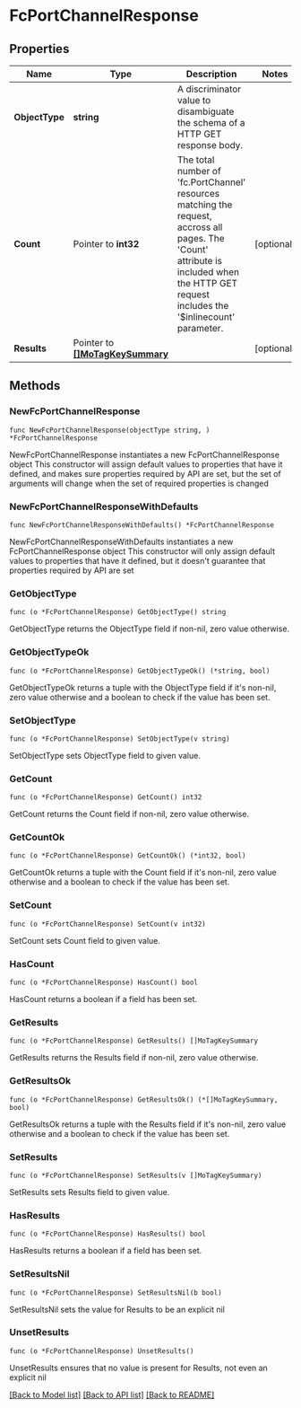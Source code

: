 # FcPortChannelResponse

## Properties

Name | Type | Description | Notes
------------ | ------------- | ------------- | -------------
**ObjectType** | **string** | A discriminator value to disambiguate the schema of a HTTP GET response body. | 
**Count** | Pointer to **int32** | The total number of &#39;fc.PortChannel&#39; resources matching the request, accross all pages. The &#39;Count&#39; attribute is included when the HTTP GET request includes the &#39;$inlinecount&#39; parameter. | [optional] 
**Results** | Pointer to [**[]MoTagKeySummary**](mo.TagKeySummary.md) |  | [optional] 

## Methods

### NewFcPortChannelResponse

`func NewFcPortChannelResponse(objectType string, ) *FcPortChannelResponse`

NewFcPortChannelResponse instantiates a new FcPortChannelResponse object
This constructor will assign default values to properties that have it defined,
and makes sure properties required by API are set, but the set of arguments
will change when the set of required properties is changed

### NewFcPortChannelResponseWithDefaults

`func NewFcPortChannelResponseWithDefaults() *FcPortChannelResponse`

NewFcPortChannelResponseWithDefaults instantiates a new FcPortChannelResponse object
This constructor will only assign default values to properties that have it defined,
but it doesn't guarantee that properties required by API are set

### GetObjectType

`func (o *FcPortChannelResponse) GetObjectType() string`

GetObjectType returns the ObjectType field if non-nil, zero value otherwise.

### GetObjectTypeOk

`func (o *FcPortChannelResponse) GetObjectTypeOk() (*string, bool)`

GetObjectTypeOk returns a tuple with the ObjectType field if it's non-nil, zero value otherwise
and a boolean to check if the value has been set.

### SetObjectType

`func (o *FcPortChannelResponse) SetObjectType(v string)`

SetObjectType sets ObjectType field to given value.


### GetCount

`func (o *FcPortChannelResponse) GetCount() int32`

GetCount returns the Count field if non-nil, zero value otherwise.

### GetCountOk

`func (o *FcPortChannelResponse) GetCountOk() (*int32, bool)`

GetCountOk returns a tuple with the Count field if it's non-nil, zero value otherwise
and a boolean to check if the value has been set.

### SetCount

`func (o *FcPortChannelResponse) SetCount(v int32)`

SetCount sets Count field to given value.

### HasCount

`func (o *FcPortChannelResponse) HasCount() bool`

HasCount returns a boolean if a field has been set.

### GetResults

`func (o *FcPortChannelResponse) GetResults() []MoTagKeySummary`

GetResults returns the Results field if non-nil, zero value otherwise.

### GetResultsOk

`func (o *FcPortChannelResponse) GetResultsOk() (*[]MoTagKeySummary, bool)`

GetResultsOk returns a tuple with the Results field if it's non-nil, zero value otherwise
and a boolean to check if the value has been set.

### SetResults

`func (o *FcPortChannelResponse) SetResults(v []MoTagKeySummary)`

SetResults sets Results field to given value.

### HasResults

`func (o *FcPortChannelResponse) HasResults() bool`

HasResults returns a boolean if a field has been set.

### SetResultsNil

`func (o *FcPortChannelResponse) SetResultsNil(b bool)`

 SetResultsNil sets the value for Results to be an explicit nil

### UnsetResults
`func (o *FcPortChannelResponse) UnsetResults()`

UnsetResults ensures that no value is present for Results, not even an explicit nil

[[Back to Model list]](../README.md#documentation-for-models) [[Back to API list]](../README.md#documentation-for-api-endpoints) [[Back to README]](../README.md)


